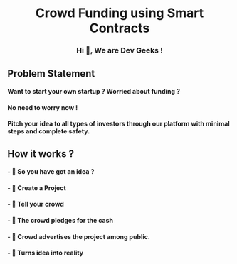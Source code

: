<h1 align="center">Crowd Funding using Smart Contracts</h1>

<h3 align="center">Hi 👋, We are Dev Geeks !</h3>

<h2>Problem Statement</h2>
<h4> Want to start your own startup ? Worried about funding ? </h4>
                         <h4> No need to worry now ! </h4>
                         <h4> Pitch your idea to all types of investors through our platform with minimal steps and complete safety.</h4>


<h2>How it works ? </h2>
<h4> - 🔭 So you have got an idea ? </h4>
<h4> - 🔭 Create a Project </h4>
<h4> - 🔭 Tell your crowd </h4>
<h4> - 🔭 The crowd pledges for the cash </h4>
<h4> - 🔭 Crowd advertises the project among public. </h4>
<h4> - 🔭 Turns idea into reality </h4>

